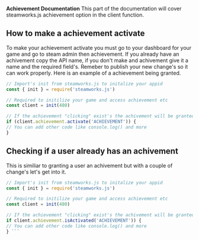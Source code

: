 **Achievement Documentation**
This part of the documentation will cover steamworks.js achievement option in the client function.
<h2>How to make a achievement activate</h2>
To make your achievement activate you must go to your dashboard for your game and go to steam admin then achievement. If you already have an achivement copy the API name, if you don't make and achivement give it a name and the required field's. Remeber to publish your new change's so it can work properly. Here is an example of a achievement being granted.

```js 
// Import's init from steamworks.js to initalize your appid
const { init } = require('steamworks.js')

// Required to initilize your game and access achievement etc
const client = init(480)

// If the achievement "clicking" exist's the achivement will be granted to the user.
if (client.achievement.activate('ACHIEVEMENT')) {
// You can add other code like console.log() and more
}
```

<h2>Checking if a user already has an achivement</h2>
This is similiar to granting a user an achivement but with a couple of change's let's get into it.


```js
// Import's init from steamworks.js to initalize your appid
const { init } = require('steamworks.js')

// Required to initilize your game and access achievement etc
const client = init(480)

// If the achievement "clicking" exist's the achivement will be granted to the user.
if client.achievement.isActivated('ACHIEVEMENT')) {
// You can add other code like console.log() and more
} ```
